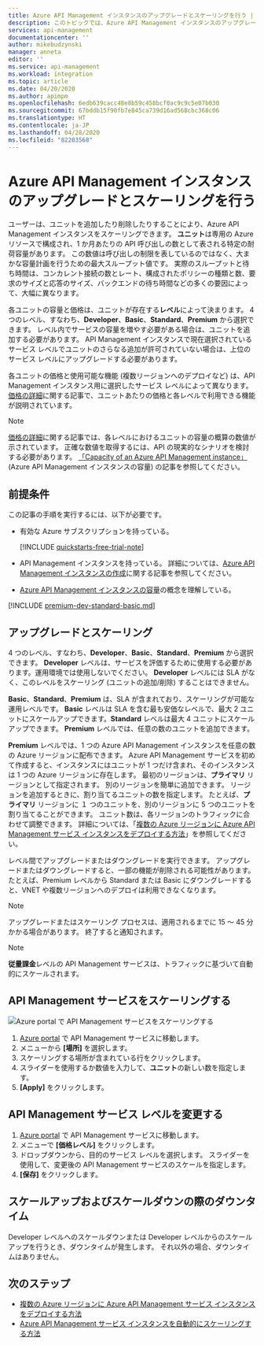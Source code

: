 ```yaml
---
title: Azure API Management インスタンスのアップグレードとスケーリングを行う | Microsoft Docs
description: このトピックでは、Azure API Management インスタンスのアップグレードとスケーリングを行う方法について説明します。
services: api-management
documentationcenter: ''
author: mikebudzynski
manager: anneta
editor: ''
ms.service: api-management
ms.workload: integration
ms.topic: article
ms.date: 04/20/2020
ms.author: apimpm
ms.openlocfilehash: 6edb639cacc48e8b59c458bcf0ac9c9c5e07b030
ms.sourcegitcommit: 67bddb15f90fb7e845ca739d16ad568cbc368c06
ms.translationtype: HT
ms.contentlocale: ja-JP
ms.lasthandoff: 04/28/2020
ms.locfileid: "82203568"
---
```

# <a name="upgrade-and-scale-an-azure-api-management-instance"></a>Azure API Management インスタンスのアップグレードとスケーリングを行う  

ユーザーは、ユニットを追加したり削除したりすることにより、Azure API Management インスタンスをスケーリングできます。 **ユニット**は専用の Azure リソースで構成され、1 か月あたりの API 呼び出しの数として表される特定の耐荷容量があります。 この数値は呼び出しの制限を表しているのではなく、大まかな容量計画を行うための最大スループット値です。 実際のスループットと待ち時間は、コンカレント接続の数とレート、構成されたポリシーの種類と数、要求のサイズと応答のサイズ、バックエンドの待ち時間などの多くの要因によって、大幅に異なります。

各ユニットの容量と価格は、ユニットが存在する**レベル**によって決まります。 4 つのレベル、すなわち、**Developer**、**Basic**、**Standard**、**Premium** から選択できます。 レベル内でサービスの容量を増やす必要がある場合は、ユニットを追加する必要があります。 API Management インスタンスで現在選択されているサービス レベルでユニットのさらなる追加が許可されていない場合は、上位のサービス レベルにアップグレードする必要があります。

各ユニットの価格と使用可能な機能 (複数リージョンへのデプロイなど) は、API Management インスタンス用に選択したサービス レベルによって異なります。 [価格の詳細](https://azure.microsoft.com/pricing/details/api-management/?ref=microsoft.com&utm_source=microsoft.com&utm_medium=docs&utm_campaign=visualstudio)に関する記事で、ユニットあたりの価格と各レベルで利用できる機能が説明されています。 

>[!NOTE]
>[価格の詳細](https://azure.microsoft.com/pricing/details/api-management/?ref=microsoft.com&utm_source=microsoft.com&utm_medium=docs&utm_campaign=visualstudio)に関する記事では、各レベルにおけるユニットの容量の概算の数値が示されています。 正確な数値を取得するには、API の現実的なシナリオを検討する必要があります。 [「Capacity of an Azure API Management instance」](api-management-capacity.md)(Azure API Management インスタンスの容量) の記事を参照してください。

## <a name="prerequisites"></a>前提条件

この記事の手順を実行するには、以下が必要です。

+ 有効な Azure サブスクリプションを持っている。

    [!INCLUDE [quickstarts-free-trial-note](../../includes/quickstarts-free-trial-note.md)]

+ API Management インスタンスを持っている。 詳細については、[Azure API Management インスタンスの作成](get-started-create-service-instance.md)に関する記事を参照してください。

+ [Azure API Management インスタンスの容量](api-management-capacity.md)の概念を理解している。

[!INCLUDE [premium-dev-standard-basic.md](../../includes/api-management-availability-premium-dev-standard-basic.md)]

## <a name="upgrade-and-scale"></a>アップグレードとスケーリング  

4 つのレベル、すなわち、**Developer**、**Basic**、**Standard**、**Premium** から選択できます。 **Developer** レベルは、サービスを評価するために使用する必要があります。運用環境では使用しないでください。 **Developer** レベルには SLA がなく、このレベルをスケーリング (ユニットの追加/削除) することはできません。 

**Basic**、**Standard**、**Premium** は、SLA が含まれており、スケーリングが可能な運用レベルです。 **Basic**  レベルは SLA を含む最も安価なレベルで、最大 2 ユニットにスケールアップできます。**Standard** レベルは最大 4 ユニットにスケールアップできます。 **Premium** レベルでは、任意の数のユニットを追加できます。

**Premium** レベルでは、1 つの Azure API Management インスタンスを任意の数の Azure リージョンに配布できます。 Azure API Management サービスを初めて作成すると、インスタンスにはユニットが 1 つだけ含まれ、そのインスタンスは 1 つの Azure リージョンに存在します。 最初のリージョンは、**プライマリ** リージョンとして指定されます。 別のリージョンを簡単に追加できます。 リージョンを追加するときに、割り当てるユニットの数を指定します。 たとえば、**プライマリ** リージョンに １ つのユニットを、別のリージョンに 5 つのユニットを割り当てることができます。 ユニット数は、各リージョンのトラフィックに合わせて調整できます。 詳細については、「[複数の Azure リージョンに Azure API Management サービス インスタンスをデプロイする方法](api-management-howto-deploy-multi-region.md)」を参照してください。

レベル間でアップグレードまたはダウングレードを実行できます。 アップグレードまたはダウングレードすると、一部の機能が削除される可能性があります。たとえば、Premium レベルから Standard または Basic にダウングレードすると、VNET や複数リージョンへのデプロイは利用できなくなります。

> [!NOTE]
> アップグレードまたはスケーリング プロセスは、適用されるまでに 15 ～ 45 分かかる場合があります。 終了すると通知されます。

> [!NOTE]
> **従量課金**レベルの API Management サービスは、トラフィックに基づいて自動的にスケールされます。

## <a name="scale-your-api-management-service"></a>API Management サービスをスケーリングする

![Azure portal で API Management サービスをスケーリングする](./media/upgrade-and-scale/portal-scale.png)

1. [Azure portal](https://portal.azure.com/) で API Management サービスに移動します。
2. メニューから **[場所]** を選択します。
3. スケーリングする場所が含まれている行をクリックします。
4. スライダーを使用するか数値を入力して、**ユニット**の新しい数を指定します。
5. **[Apply]** をクリックします。

## <a name="change-your-api-management-service-tier"></a>API Management サービス レベルを変更する

1. [Azure portal](https://portal.azure.com/) で API Management サービスに移動します。
2. メニューで **[価格レベル]** をクリックします。
3. ドロップダウンから、目的のサービス レベルを選択します。 スライダーを使用して、変更後の API Management サービスのスケールを指定します。
4. **[保存]** をクリックします。

## <a name="downtime-during-scaling-up-and-down"></a>スケールアップおよびスケールダウンの際のダウンタイム
Developer レベルへのスケールダウンまたは Developer レベルからのスケールアップを行うとき、ダウンタイムが発生します。 それ以外の場合、ダウンタイムはありません。 


## <a name="next-steps"></a>次のステップ

- [複数の Azure リージョンに Azure API Management サービス インスタンスをデプロイする方法](api-management-howto-deploy-multi-region.md)
- [Azure API Management サービス インスタンスを自動的にスケーリングする方法](api-management-howto-autoscale.md)

